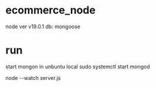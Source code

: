 # ecommerce_node
node ver v19.0.1
db: mongoose
# run 
start mongon in unbuntu local
sudo systemctl start mongod



node --watch server.js 
